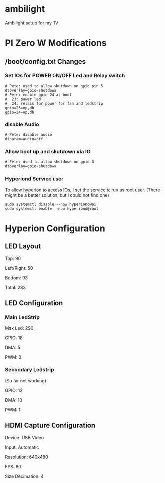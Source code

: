 # ambilight
Ambilight setup for my TV


# PI Zero W Modifications

## /boot/config.txt Changes
### Set IOs for POWER ON/OFF Led and Relay switch

```
# Pete: used to allow shutdown on gpio pin 5
dtoverlay=gpio-shutdown
# Pete: enable gpio 24 at boot
#  23: power led
#  24: relais for power for fan and ledstrip
gpio=23=op,dh 
gpio=24=op,dh 
```

### disable Audio
```
# Pete: disable audio
dtparam=audio=off
```


### Allow boot up and shutdown via IO
```
# Pete: used to allow shutdown on gpio 3
dtoverlay=gpio-shutdown
```

### Hyperiond Service user
To allow hyperion to access IOs, I set the service to run as root user. (There might be a better solution, but I could not find one)

```
sudo systemctl disable --now hyperiond@pi
sudo systemctl enable --now hyperiond@root
```


# Hyperion Configuration
## LED Layout
Top: 90

Left/Right: 50

Bottom: 93

Total: 283

## LED Configuration
### Main LedStrip
Max Led: 290

GPIO: 18

DMA: 5

PWM: 0

### Secondary Ledstrip
(So far not working)

GPIO: 13

DMA: 10

PWM: 1

## HDMI Capture Configuration
Device: USB Video

Input: Automatic

Resolution: 640x480

FPS: 60

Size Decimation: 4
